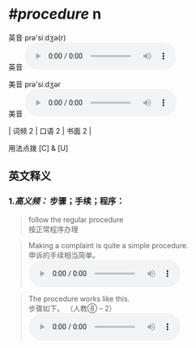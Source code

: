 # ***\#procedure*** n
英音 prə'siːdʒə(r)  
英音
<audio src="./media/procedure-B.aac" controls="controls"></audio>

美音 prə'siːdʒər  
美音
<audio src="./media/procedure.aac" controls="controls"></audio>



| 词频 2 | 口语 2 | 书面 2 |  

用法点拨  [C] & [U]

英文释义
---
### 1.*高义频：* **步骤；手续；程序：**  

 > follow the regular procedure   
 > 按正常程序办理    

 > Making a complaint is quite a simple procedure.   
 > 申诉的手续相当简单。    
<audio src="./media/procedure-1.aac" controls="controls"></audio>

 > The procedure works like this.  
 > 步骤如下。  （人教⑧ – 2）  
<audio src="./media/procedure-2.aac" controls="controls"></audio>


